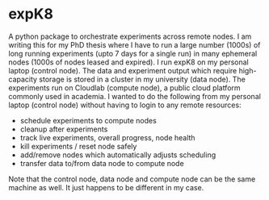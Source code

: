 # expK8
A python package to orchestrate experiments across remote nodes. I am writing this for my PhD thesis where I have to run a large number (1000s) of long running experiments (upto 7 days for a single run) in many ephemeral nodes (1000s of nodes leased and expired). I run expK8 on my personal laptop (control node). The data and experiment output which require high-capacity storage is stored in a cluster in my university (data node). The experiments run on Cloudlab (compute node), a public cloud platform commonly used in academia. I wanted to do the following from my personal laptop (control node) without having to login to any remote resources: 

- schedule experiments to compute nodes 
- cleanup after experiments 
- track live experiments, overall progress, node health
- kill experiments / reset node safely 
- add/remove nodes which automatically adjusts scheduling 
- transfer data to/from data node to compute node 

Note that the control node, data node and compute node can be the same machine as well. It just happens to be different in my case. 


